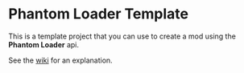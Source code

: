 # Phantom Loader Template

This is a template project that you can use to create a mod using the **Phantom Loader** api.

See the [wiki](https://github.com/PhantomLoader/PhantomLoader/wiki) for an explanation.
